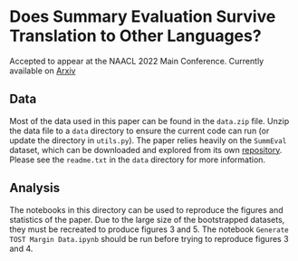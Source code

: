 # Does Summary Evaluation Survive Translation to Other Languages?

Accepted to appear at the NAACL 2022 Main Conference. Currently available on [Arxiv](https://arxiv.org/abs/2109.08129)


## Data
Most of the data used in this paper can be found in the `data.zip` file. Unzip the data file to a `data` directory to ensure the current code can run (or update the directory in `utils.py`). The paper relies heavily on the `SummEval` dataset, which can be downloaded and explored from its own [repository](https://github.com/Yale-LILY/SummEval). Please see the `readme.txt` in the `data` directory for more information.

## Analysis
The notebooks in this directory can be used to reproduce the figures and statistics of the paper. Due to the large size of the bootstrapped datasets, they must be recreated to produce figures 3 and 5. The notebook `Generate TOST Margin Data.ipynb` should be run before trying to reproduce figures 3 and 4.